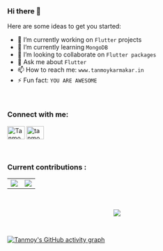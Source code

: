 ### Hi there 👋

Here are some ideas to get you started:

- 🔭 I’m currently working on `Flutter` projects
- 🌱 I’m currently learning `MongoDB`
- 👯 I’m looking to collaborate on `Flutter packages`
- 💬 Ask me about `Flutter`
- 📫 How to reach me: `www.tanmoykarmakar.in`
- ⚡ Fun fact: `YOU ARE AWESOME`


<br>

<h3 align="left">Connect with me:</h3>
<p align="left">
<a href="https://www.linkedin.com/in/tanmoykarmakar2711/" target="blank"><img align="center" src="https://raw.githubusercontent.com/rahuldkjain/github-profile-readme-generator/master/src/images/icons/Social/linked-in-alt.svg" alt="Tanmoy karmakar" height="30" width="40" /></a>
<a href="https://www.facebook.com/tanmoy.karmakar.52206/" target="blank"><img align="center" src="https://raw.githubusercontent.com/rahuldkjain/github-profile-readme-generator/master/src/images/icons/Social/facebook.svg" alt="tanmoy karmakar" height="30" width="40" /></a>
</p>

<br>
<h3 align="left">Current contributions : </h3>

<table align="center">
<tr>
<td><img src="https://github-readme-stats.vercel.app/api/top-langs?username=tanmoy27112000&show_icons=true&locale=en&layout=compact&theme=tokyonight" />
</td>
<td>
<img src="https://github-readme-stats.vercel.app/api?username=tanmoy27112000&include_all_commits=true&count_private=true&show_icons=true&line_height=20&theme=tokyonight"/>
</td>
</tr>
</table>
<br />
<p align="center">
<img align="center" src="https://github-readme-streak-stats.herokuapp.com/?user=tanmoy27112000&theme=black-ice&hide_border=true&stroke=0000&background=060A0CD" />
</p>

<br>

[![Tanmoy's GitHub activity graph](https://activity-graph.herokuapp.com/graph?username=tanmoy27112000&bg_color=0D1117&color=5BCDEC&line=5BCDEC&point=FFFFFF&hide_border=true)](https://github.com/tanmoy27112000)
